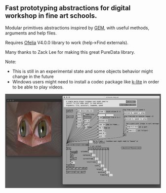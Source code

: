 ## Fast prototyping abstractions for digital workshop in fine art schools.

Modular primitives abstractions inspired by [GEM](https://puredata.info/downloads/gem), with useful methods, arguments and help files.

Requires [Ofelia](https://github.com/cuinjune/Ofelia) V4.0.0 library to work (help->Find externals).

Many thanks to Zack Lee for making this great PureData library.

Note:
- This is still in an experimental state and some objects behavior might change in the future
- Windows users might need to install a codec package like [k-lite](https://codecguide.com/) in order to be able to play videos.

![alt text](data/screen.png)
